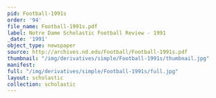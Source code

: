 ```yaml
---
pid: Football-1991s
order: '94'
file_name: Football-1991s.pdf
label: Notre Dame Scholastic Football Review - 1991
_date: '1991'
object_type: newspaper
source: http://archives.nd.edu/Football/Football-1991s.pdf
thumbnail: "/img/derivatives/simple/Football-1991s/thumbnail.jpg"
manifest:
full: "/img/derivatives/simple/Football-1991s/full.jpg"
layout: scholastic
collection: scholastic
---
```


